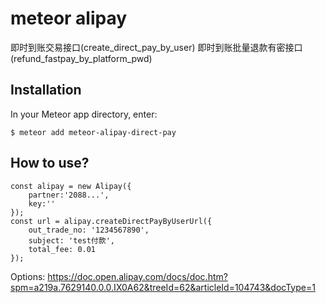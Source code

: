 meteor alipay
=========================

即时到账交易接口(create_direct_pay_by_user)
即时到账批量退款有密接口(refund_fastpay_by_platform_pwd)

## Installation

In your Meteor app directory, enter:

```
$ meteor add meteor-alipay-direct-pay
```

## How to use?

```
const alipay = new Alipay({
    partner:'2088...',
    key:''
});
const url = alipay.createDirectPayByUserUrl({
    out_trade_no: '1234567890',
    subject: 'test付款',
    total_fee: 0.01
});
```

Options:
    https://doc.open.alipay.com/docs/doc.htm?spm=a219a.7629140.0.0.IX0A62&treeId=62&articleId=104743&docType=1